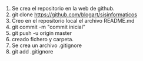 1. Se crea el repositorio en la web de github.
2. git clone https://github.com/blogart/sisinformaticos
3. Creo en el repositorio local el archivo README.md
4. git commit -m "commit inicial"
5. git push -u origin master
6. creado fichero y carpeta.
6. Se crea un archivo .gitignore
7. git add .gitignore